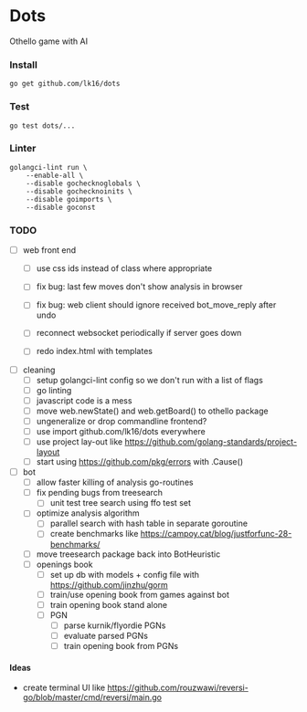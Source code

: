 
# Dots
Othello game with AI

### Install
```
go get github.com/lk16/dots
```

### Test
```
go test dots/...
```

### Linter

```
golangci-lint run \
    --enable-all \
    --disable gochecknoglobals \
    --disable gochecknoinits \
    --disable goimports \
    --disable goconst
```

### TODO
- [ ] web front end
    - [ ] use css ids instead of class where appropriate
    - [ ] fix bug: last few moves don't show analysis in browser
    - [ ] fix bug: web client should ignore received bot_move_reply after undo 
    - [ ] reconnect websocket periodically if server goes down
    - [ ] redo index.html with templates


- [ ] cleaning
    - [ ] setup golangci-lint config so we don't run with a list of flags
    - [ ] go linting
    - [ ] javascript code is a mess
    - [ ] move web.newState() and web.getBoard() to othello package
    - [ ] ungeneralize or drop commandline frontend?
    - [ ] use import github.com/lk16/dots everywhere
    - [ ] use project lay-out like https://github.com/golang-standards/project-layout
    - [ ] start using https://github.com/pkg/errors with .Cause()

- [ ] bot
    - [ ] allow faster killing of analysis go-routines
    - [ ] fix pending bugs from treesearch
        - [ ] unit test tree search using ffo test set
    - [ ] optimize analysis algorithm
        - [ ] parallel search with hash table in separate goroutine
        - [ ] create benchmarks like https://campoy.cat/blog/justforfunc-28-benchmarks/
    - [ ] move treesearch package back into BotHeuristic
    - [ ] openings book
        - [ ] set up db with models + config file with https://github.com/jinzhu/gorm
        - [ ] train/use opening book from games against bot
        - [ ] train opening book stand alone
        - [ ] PGN
            - [ ] parse kurnik/flyordie PGNs
            - [ ] evaluate parsed PGNs
            - [ ] train opening book from PGNs

#### Ideas
- create terminal UI like https://github.com/rouzwawi/reversi-go/blob/master/cmd/reversi/main.go
